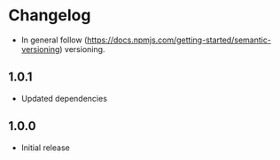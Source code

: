 # Changelog

* In general follow (https://docs.npmjs.com/getting-started/semantic-versioning) versioning.

## <next>

## 1.0.1
* Updated dependencies

## 1.0.0
* Initial release
